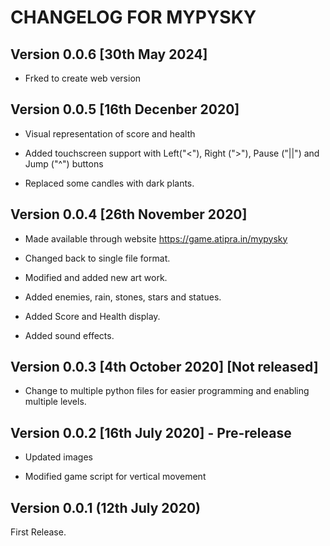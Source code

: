 # CHANGELOG FOR MYPYSKY
## Version 0.0.6 [30th May 2024]
* Frked to create web version 

## Version 0.0.5 [16th Decenber 2020]

* Visual representation of score and health

* Added touchscreen support with Left("<"), Right (">"), Pause ("||") and Jump ("^") buttons 

* Replaced some candles with dark plants.  

## Version 0.0.4 [26th November 2020] 

* Made available through website https://game.atipra.in/mypysky 

* Changed back to single file format.

* Modified and added new art work.

* Added enemies, rain, stones, stars and statues.

* Added Score and Health display.

* Added sound effects.

## Version 0.0.3 [4th October 2020] [Not released]

* Change to multiple python files for easier programming and enabling multiple levels.

## Version 0.0.2 [16th July 2020] - Pre-release 

* Updated images 

* Modified game script for vertical movement 

## Version 0.0.1 (12th July 2020)

First Release.
